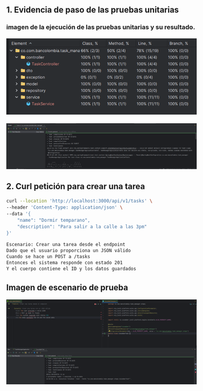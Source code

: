 ## 1. Evidencia de paso de las pruebas unitarias
### imagen de la ejecución de las pruebas unitarias y su resultado.
#### ![img.png](img.png)
#### ![img_1.png](img_1.png)

## 2. Curl petición para crear una tarea
```bash
curl --location 'http://localhost:3000/api/v1/tasks' \
--header 'Content-Type: application/json' \
--data '{
    "name": "Dormir temparano",
    "description": "Para salir a la calle a las 3pm"
}'
```

```text
Escenario: Crear una tarea desde el endpoint
Dado que el usuario proporciona un JSON válido
Cuando se hace un POST a /tasks
Entonces el sistema responde con estado 201
Y el cuerpo contiene el ID y los datos guardados
```
## Imagen de escenario de prueba
#### ![img_2.png](img_2.png)